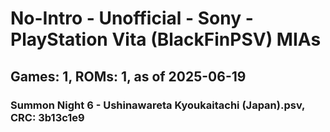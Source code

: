 # No-Intro - Unofficial - Sony - PlayStation Vita (BlackFinPSV) MIAs
## Games: 1, ROMs: 1, as of 2025-06-19

### Summon Night 6 - Ushinawareta Kyoukaitachi (Japan).psv, CRC: 3b13c1e9
